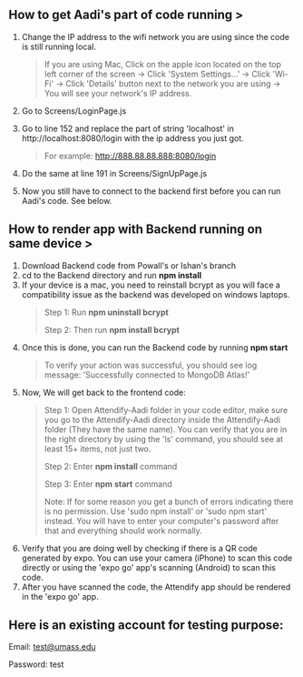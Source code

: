 ## How to get Aadi's part of code running >

1. Change the IP address to the wifi network you are using
    since the code is still running local.

   > If you are using Mac, Click on the apple icon located on
   the top left corner of the screen -> Click 'System Settings...'
   -> Click 'Wi-Fi' -> Click 'Details' button next to the network
   you are using -> You will see your network's IP address.
3. Go to Screens/LoginPage.js
4. Go to line 152 and replace the part of string 'localhost' in
   http://localhost:8080/login with the ip address you just got.
   > For example: http://888.88.88.888:8080/login
5. Do the same at line 191 in Screens/SignUpPage.js
6. Now you still have to connect to the backend first
   before you can run Aadi's code. See below.

## How to render app with Backend running on same device >

1. Download Backend code from Powall's or Ishan's branch
2. cd to the Backend directory and run **npm install** 
3. If your device is a mac, you need to reinstall bcrypt as you will
   face a compatibility issue as the backend was developed on windows laptops. 
   > Step 1: Run **npm uninstall bcrypt**
   > 
   > Step 2: Then run **npm install bcrypt**
6. Once this is done, you can run the Backend code by running **npm start**
   > To verify your action was successful, you should see log message:
   > 'Successfully connected to MongoDB Atlas!'
7. Now, We will get back to the frontend code:
   > Step 1: Open Attendify-Aadi folder in your code editor, make sure you go to the
   > Attendify-Aadi directory inside the Attendify-Aadi folder (They have the same name).
   > You can verify that you are in the right directory by using the 'ls' command,
   > you should see at least 15+ items, not just two.
   >
   > Step 2: Enter **npm install** command
   >
   > Step 3: Enter **npm start** command
   >
   > Note: If for some reason you get a bunch of errors indicating there is no
   > permission. Use 'sudo npm install' or 'sudo npm start' instead. You will
   > have to enter your computer's password after that and everything should
   > work normally.
8. Verify that you are doing well by checking if there is a QR code generated
   by expo. You can use your camera (iPhone) to scan this code directly or
   using the 'expo go' app's scanning (Android) to scan this code.
9. After you have scanned the code, the Attendify app should be rendered in
   the 'expo go' app.


## Here is an existing account for testing purpose:

Email: test@umass.edu

Password: test


